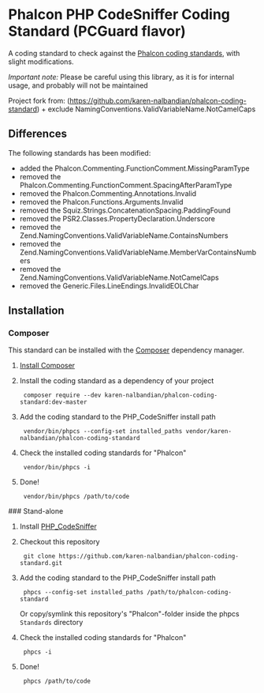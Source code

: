 # Phalcon PHP CodeSniffer Coding Standard (PCGuard flavor)

A coding standard to check against the [Phalcon coding standards](https://github.com/framgia/coding-standards/blob/master/eng/php/phalcon.md),
with slight modifications.

_Important note:_ Please be careful using this library, as it is for internal usage, and probably will not be maintained

Project fork from: (https://github.com/karen-nalbandian/phalcon-coding-standard) + exclude NamingConventions.ValidVariableName.NotCamelCaps

## Differences

The following standards has been modified:

- added the Phalcon.Commenting.FunctionComment.MissingParamType
- removed the Phalcon.Commenting.FunctionComment.SpacingAfterParamType
- removed the Phalcon.Commenting.Annotations.Invalid
- removed the Phalcon.Functions.Arguments.Invalid
- removed the Squiz.Strings.ConcatenationSpacing.PaddingFound
- removed the PSR2.Classes.PropertyDeclaration.Underscore
- removed the Zend.NamingConventions.ValidVariableName.ContainsNumbers
- removed the Zend.NamingConventions.ValidVariableName.MemberVarContainsNumbers
- removed the Zend.NamingConventions.ValidVariableName.NotCamelCaps
- removed the Generic.Files.LineEndings.InvalidEOLChar

## Installation

### Composer

This standard can be installed with the [Composer](https://getcomposer.org/) dependency manager.

1. [Install Composer](https://getcomposer.org/doc/00-intro.md)

2. Install the coding standard as a dependency of your project

        composer require --dev karen-nalbandian/phalcon-coding-standard:dev-master

3. Add the coding standard to the PHP_CodeSniffer install path

        vendor/bin/phpcs --config-set installed_paths vendor/karen-nalbandian/phalcon-coding-standard

4. Check the installed coding standards for "Phalcon"

        vendor/bin/phpcs -i

5. Done!

        vendor/bin/phpcs /path/to/code

### Stand-alone

1. Install [PHP_CodeSniffer](https://github.com/squizlabs/PHP_CodeSniffer)

2. Checkout this repository

        git clone https://github.com/karen-nalbandian/phalcon-coding-standard.git

3. Add the coding standard to the PHP_CodeSniffer install path

        phpcs --config-set installed_paths /path/to/phalcon-coding-standard

   Or copy/symlink this repository's "Phalcon"-folder inside the phpcs `Standards` directory

4. Check the installed coding standards for "Phalcon"

        phpcs -i

5. Done!

        phpcs /path/to/code
        
